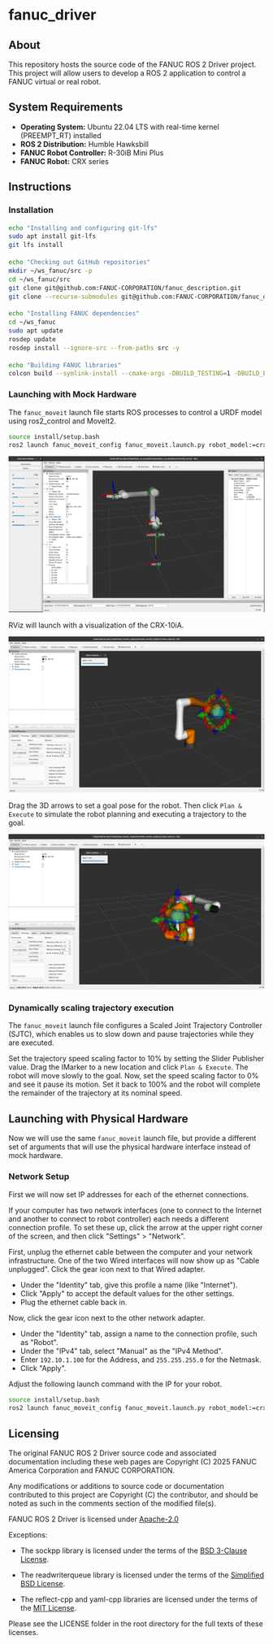 <!-- SPDX-FileCopyrightText: 2025 FANUC America Corp.
     SPDX-FileCopyrightText: 2025 FANUC CORPORATION

     SPDX-License-Identifier: Apache-2.0
-->
<!-- markdownlint-disable MD013 -->
# fanuc_driver

## About

This repository hosts the source code of the FANUC ROS 2 Driver project.
This project will allow users to develop a ROS 2 application to control a
FANUC virtual or real robot.

## System Requirements

- **Operating System:** Ubuntu 22.04 LTS with real-time kernel (PREEMPT_RT) installed
- **ROS 2 Distribution:** Humble Hawksbill
- **FANUC Robot Controller:** R-30iB Mini Plus
- **FANUC Robot:** CRX series

## Instructions

### Installation

```bash
echo "Installing and configuring git-lfs"
sudo apt install git-lfs
git lfs install

echo "Checking out GitHub repositories"
mkdir ~/ws_fanuc/src -p
cd ~/ws_fanuc/src
git clone git@github.com:FANUC-CORPORATION/fanuc_description.git
git clone --recurse-submodules git@github.com:FANUC-CORPORATION/fanuc_driver.git

echo "Installing FANUC dependencies"
cd ~/ws_fanuc
sudo apt update
rosdep update
rosdep install --ignore-src --from-paths src -y

echo "Building FANUC libraries"
colcon build --symlink-install --cmake-args -DBUILD_TESTING=1 -DBUILD_EXAMPLES=1
```

### Launching with Mock Hardware

The `fanuc_moveit` launch file starts ROS processes to control a URDF model using ros2_control and MoveIt2.

```bash
source install/setup.bash
ros2 launch fanuc_moveit_config fanuc_moveit.launch.py robot_model:=crx10ia use_mock:=true
```

![Starting RViz view after running view_crx.launch.py.](/images/joint_state_publisher.png "RViz with JointStatePublisher")

RViz will launch with a visualization of the CRX-10iA.

![Starting RViz view after running fanuc_moveit.launch.py.](/images/mock_hw_start.png "Starting RViz view")

Drag the 3D arrows to set a goal pose for the robot.
Then click `Plan & Execute` to simulate the robot planning and executing a trajectory to the goal.

![RViz view after moving IMarker.](/images/mock_hw_trajectory.png "Dragging IMarker")

### Dynamically scaling trajectory execution

The `fanuc_moveit` launch file configures a Scaled Joint Trajectory Controller (SJTC), which enables us to slow down and pause trajectories while they are executed.

Set the trajectory speed scaling factor to 10% by setting the Slider Publisher value.
Drag the IMarker to a new location and click `Plan & Execute`.
The robot will move slowly to the goal.
Now, set the speed scaling factor to 0% and see it pause its motion.
Set it back to 100% and the robot will complete the remainder of the trajectory at its nominal speed.

## Launching with Physical Hardware

Now we will use the same `fanuc_moveit` launch file, but provide a different set of arguments that will use the physical hardware interface instead of mock hardware.

### Network Setup

First we will now set IP addresses for each of the ethernet connections.

If your computer has two network interfaces (one to connect to the Internet and another to connect to robot controller) each needs a different connection profile.
To set these up, click the arrow at the upper right corner of the screen, and then click "Settings" > "Network".

First, unplug the ethernet cable between the computer and your network infrastructure.
One of the two Wired interfaces will now show up as "Cable unplugged".
Click the gear icon next to that Wired adapter.

- Under the "Identity" tab, give this profile a name (like "Internet").
- Click "Apply" to accept the default values for the other settings.
- Plug the ethernet cable back in.

Now, click the gear icon next to the other network adapter.

- Under the "Identity" tab, assign a name to the connection profile, such as "Robot".
- Under the "IPv4" tab, select "Manual" as the "IPv4 Method".
- Enter `192.10.1.100` for the Address, and `255.255.255.0` for the Netmask.
- Click "Apply".

Adjust the following launch command with the IP for your robot.

```bash
source install/setup.bash
ros2 launch fanuc_moveit_config fanuc_moveit.launch.py robot_model:=crx10ia robot_ip:="192.168.1.100"
```

## Licensing

The original FANUC ROS 2 Driver source code and associated documentation
including these web pages are Copyright (C) 2025 FANUC America Corporation
and FANUC CORPORATION.

Any modifications or additions to source code or documentation
contributed to this project are Copyright (C) the contributor,
and should be noted as such in the comments section of the modified file(s).

FANUC ROS 2 Driver is licensed under
     [Apache-2.0](https://www.apache.org/licenses/LICENSE-2.0)

Exceptions:

- The sockpp library is licensed under the terms of the [BSD 3-Clause License](https://opensource.org/license/BSD-3-Clause).

- The readwriterqueue library is licensed under the terms of
  the [Simplified BSD License](https://opensource.org/license/BSD-2-Clause).

- The reflect-cpp and yaml-cpp libraries are licensed under the
  terms of the [MIT License](https://opensource.org/license/mit).

Please see the LICENSE folder in the root directory for the full texts of these licenses.
